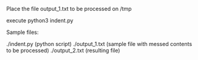 Place the file output_1.txt to be processed on /tmp

execute python3 indent.py

Sample files:

./indent.py (python script)
./output_1.txt (sample file with messed contents to be processed)
./output_2.txt (resulting file)
